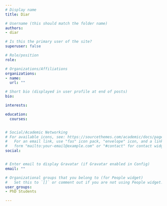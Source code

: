 ```yaml
---
# Display name
title: Diar

# Username (this should match the folder name)
authors:
- diar

# Is this the primary user of the site?
superuser: false

# Role/position
role:  

# Organizations/Affiliations
organizations:
- name:  
  url: ""

# Short bio (displayed in user profile at end of posts)
bio:  

interests:

education:
  courses:


# Social/Academic Networking
# For available icons, see: https://sourcethemes.com/academic/docs/page-builder/#icons
#   For an email link, use "fas" icon pack, "envelope" icon, and a link in the
#   form "mailto:your-email@example.com" or "#contact" for contact widget.
social:


# Enter email to display Gravatar (if Gravatar enabled in Config)
email: ""

# Organizational groups that you belong to (for People widget)
#   Set this to `[]` or comment out if you are not using People widget.
user_groups:
- PhD Students

---
```

